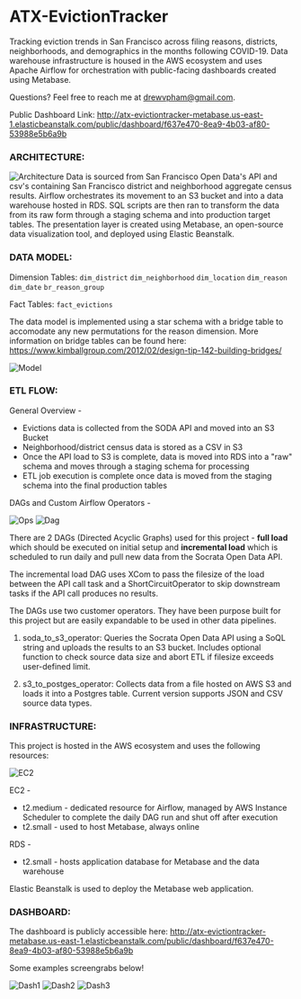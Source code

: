 # ATX-EvictionTracker

Tracking eviction trends in San Francisco across filing reasons, districts, neighborhoods, and demographics in the months following COVID-19. Data warehouse infrastructure is housed in the AWS ecosystem and uses Apache Airflow for orchestration with public-facing dashboards created using Metabase.

Questions? Feel free to reach me at drewvpham@gmail.com.

Public Dashboard Link: http://atx-evictiontracker-metabase.us-east-1.elasticbeanstalk.com/public/dashboard/f637e470-8ea9-4b03-af80-53988e5b6a9b


<h3>ARCHITECTURE:</h3>

![Architecture](https://i.imgur.com/s2gLBZt.png)
Data is sourced from San Francisco Open Data's API and csv's containing San Francisco district and neighborhood aggregate census results. Airflow orchestrates its movement to an S3 bucket and into a data warehouse hosted in RDS. SQL scripts are then ran to transform the data from its raw form through a staging schema and into production target tables. The presentation layer is created using Metabase, an open-source data visualization tool, and deployed using Elastic Beanstalk.

<h3>DATA MODEL:</h3>

Dimension Tables:
`dim_district`
`dim_neighborhood`
`dim_location`
`dim_reason`
`dim_date`
`br_reason_group`

Fact Tables:
`fact_evictions`

The data model is implemented using a star schema with a bridge table to accomodate any new permutations for the reason dimension. More information on bridge tables can be found here: https://www.kimballgroup.com/2012/02/design-tip-142-building-bridges/

![Model](https://i.imgur.com/uInBlzR.png)
<h3>ETL FLOW:</h3>

General Overview -
- Evictions data is collected from the SODA API and moved into an S3 Bucket
- Neighborhood/district census data is stored as a CSV in S3
- Once the API load to S3 is complete, data is moved into RDS into a "raw" schema and moves through a staging schema for processing
- ETL job execution is complete once data is moved from the staging schema into the final production tables

DAGs and Custom Airflow Operators -

![Ops](https://i.imgur.com/WTOUiGU.jpg)
![Dag](https://i.imgur.com/yJb3DKT.jpg)

There are 2 DAGs (Directed Acyclic Graphs) used for this project - <b>full load</b> which should be executed on initial setup and <b>incremental load</b> which is scheduled to run daily and pull new data from the Socrata Open Data API.

The incremental load DAG uses XCom to pass the filesize of the load between the API call task and a ShortCircuitOperator to skip downstream tasks if the API call produces no results.

The DAGs use two customer operators. They have been purpose built for this project but are easily expandable to be used in other data pipelines.

1. soda_to_s3_operator: Queries the Socrata Open Data API using a SoQL string and uploads the results to an S3 bucket. Includes optional function to check source data size and abort ETL if filesize exceeds user-defined limit.

2. s3_to_postges_operator: Collects data from a file hosted on AWS S3 and loads it into a Postgres table. Current version supports JSON and CSV source data types.


<h3>INFRASTRUCTURE:</h3>

This project is hosted in the AWS ecosystem and uses the following resources:

![EC2](https://i.imgur.com/jB2X1jI.png)

EC2 -
- t2.medium - dedicated resource for Airflow, managed by AWS Instance Scheduler to complete the daily DAG run and shut off after execution
- t2.small - used to host Metabase, always online

RDS -
- t2.small - hosts application database for Metabase and the data warehouse

Elastic Beanstalk is used to deploy the Metabase web application.


<h3>DASHBOARD:</h3>

The dashboard is publicly accessible here: http://atx-evictiontracker-metabase.us-east-1.elasticbeanstalk.com/public/dashboard/f637e470-8ea9-4b03-af80-53988e5b6a9b

Some examples screengrabs below!

![Dash1](https://i.imgur.com/MZ325PT.jpg)
![Dash2](https://i.imgur.com/OeyOVp0.jpg)
![Dash3](https://i.imgur.com/v6Nwz9l.jpg)
